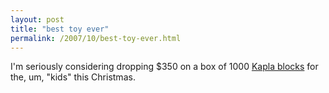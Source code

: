```yaml
---
layout: post
title: "best toy ever"
permalink: /2007/10/best-toy-ever.html
---
```


I'm seriously considering dropping $350 on a box of 1000 [Kapla blocks](http://www.kaplatoys.com/) for the, um, "kids" this Christmas.